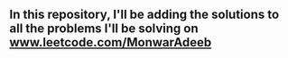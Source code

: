 ## In this repository, I'll be adding the solutions to all the problems I'll be solving on www.leetcode.com/MonwarAdeeb